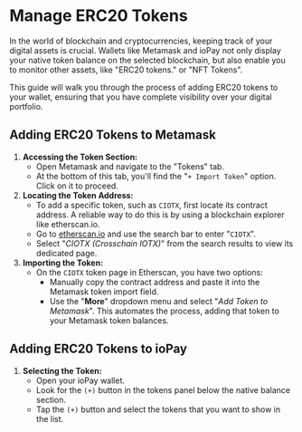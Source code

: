 # Manage ERC20 Tokens

In the world of blockchain and cryptocurrencies, keeping track of your digital assets is crucial. Wallets like Metamask and ioPay not only display your native token balance on the selected blockchain, but also enable you to monitor other assets, like "ERC20 tokens." or "NFT Tokens".

This guide will walk you through the process of adding ERC20 tokens to your wallet, ensuring that you have complete visibility over your digital portfolio.

## **Adding ERC20 Tokens to Metamask**

1. **Accessing the Token Section:**
   * Open Metamask and navigate to the "Tokens" tab.
   * At the bottom of this tab, you'll find the "`+ Import Token`" option. Click on it to proceed.
2. **Locating the Token Address:**
   * To add a specific token, such as `CIOTX`, first locate its contract address. A reliable way to do this is by using a blockchain explorer like etherscan.io.
   * Go to [etherscan.io](https://etherscan.io) and use the search bar to enter "`CIOTX`".
   * Select "_CIOTX (Crosschain IOTX)_" from the search results to view its dedicated page.
3. **Importing the Token:**
   * On the `CIOTX` token page in Etherscan, you have two options:
     * Manually copy the contract address and paste it into the Metamask token import field.
     * Use the "**More**" dropdown menu and select "_Add Token to Metamask_". This automates the process, adding that token to your Metamask token balances.

## **Adding ERC20 Tokens to ioPay**

1. **Selecting the Token:**
   * Open your ioPay wallet.
   * Look for the `(+)` button in the tokens panel below the native balance section.&#x20;
   * Tap the `(+)` button and select the tokens that you want to show in the list.

